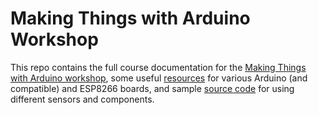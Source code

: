 # Making Things with Arduino Workshop

This repo contains the full course documentation for the [Making Things with Arduino workshop](docs/workshop), some useful [resources](docs/reference) for various Arduino (and compatible) and ESP8266 boards, and sample [source code](code) for using different sensors and components.

